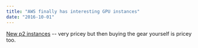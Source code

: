 ```yaml
---
title: "AWS finally has interesting GPU instances"
date: "2016-10-01"
---
```


[New p2 instances](https://aws.amazon.com/blogs/aws/new-p2-instance-type-for-amazon-ec2-up-to-16-gpus/) -- very pricey but then buying the gear yourself is pricey too.
